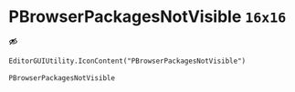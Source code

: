 # PBrowserPackagesNotVisible `16x16`
<img src="/img/PBrowserPackagesNotVisible.png" width=16 height=16>

``` CSharp
EditorGUIUtility.IconContent("PBrowserPackagesNotVisible")
```
```
PBrowserPackagesNotVisible
```
